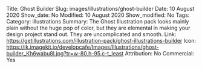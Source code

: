 Title: Ghost Builder
Slug: images/illustrations/ghost-builder
Date: 10 August 2020
Show_date: No
Modified: 10 August 2020
Show_modified: No
Tags:
Category: illustrations
Summary: The Ghost Illustration pack looks mainly plain without the huge pop of color, but they are elemental in making your design project stand out. They are uncomplicated and smooth.
Link: https://getillustrations.com/illustration-pack/ghost-illustrations-builder
Icon: https://ik.imagekit.io/developcafe/Images/Illustrations/ghost-builder_Kh6wabu8l.jpg?tr=w-80,h-95,c-t_least
Attribution: No
Commercial: Yes
 